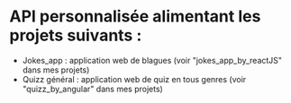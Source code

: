 # API personnalisée alimentant les projets suivants :

- Jokes_app : application web de blagues (voir "jokes_app_by_reactJS" dans mes projets)
- Quizz général : application web de quiz en tous genres (voir "quizz_by_angular" dans mes projets)
